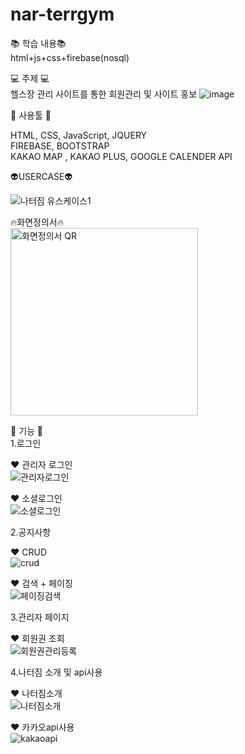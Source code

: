 # nar-terrgym

📚 학습 내용📚<br/>
html+js+css+firebase(nosql)

💻 주제 💻<br/>
헬스장 관리 사이트를 통한 회원관리 및 사이트 홍보
![image](https://user-images.githubusercontent.com/103975034/199944205-d803a38c-1ab0-43c1-a1c6-fa34ea0071a4.png)

📁 사용툴 📁<br/>

 HTML, CSS, JavaScript, JQUERY <br/>
 FIREBASE, BOOTSTRAP <br/>
 KAKAO MAP , KAKAO PLUS, GOOGLE CALENDER API<br/>

👽USERCASE👽<br/>

![나터짐 유스케이스1](https://user-images.githubusercontent.com/103975034/199938563-5eb28ada-94e0-4516-a5ca-140c8a242810.png)

🔥화면정의서🔥<br/>
<img width="300" alt="화면정의서 QR" src="https://user-images.githubusercontent.com/103975034/199940950-b1c96f2e-4b0f-4521-bfa3-a0921e1504c4.png">


💊 기능 💊<br/>
1.로그인<br/>

♥️ 관리자 로그인 <br/>
![관리자로그인](https://user-images.githubusercontent.com/103975034/199945511-caef4323-0644-443d-8ba8-53b0e66170cb.gif) 

♥️ 소셜로그인<br/>
![소셜로그인](https://user-images.githubusercontent.com/103975034/199946403-7502c7b9-41af-4b8f-904e-60d530730feb.gif)


2.공지사항<br/>

♥️ CRUD<br/>
![crud](https://user-images.githubusercontent.com/103975034/199948901-a390ff61-8d32-4500-8478-e3d3147e5298.gif)

♥️ 검색 + 페이징<br/>
![페이징검색](https://user-images.githubusercontent.com/103975034/199949283-6fe775ee-2641-468b-8f4c-3dd72f9ac377.gif)


3.관리자 페이지<br/>

♥️ 회원권 조회<br/>
![회원권관리등록](https://user-images.githubusercontent.com/103975034/199950382-2ab7916b-ec80-46d4-b877-678edab6bf1a.gif)


4.나터짐 소개 및 api사용<br/>

♥️ 나터짐소개<br/>
![나터짐소개](https://user-images.githubusercontent.com/103975034/199947781-6624ebf0-aa26-4d29-8074-2d4eb44c8938.gif)

♥️ 카카오api사용<br/>
![kakaoapi](https://user-images.githubusercontent.com/103975034/199948219-d5607848-6d7c-4c0b-a804-fc396ddc1283.gif)





